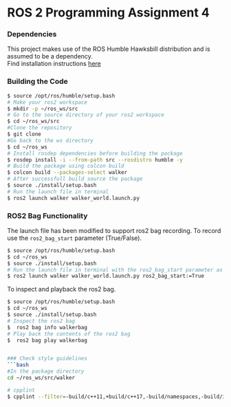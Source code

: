 # ROS 2 Programming Assignment 4

### Dependencies
This project makes use of the ROS Humble Hawksbill distribution and is assumed to be a dependency. <br>
Find installation instructions [here](https://docs.ros.org/en/humble/Installation.html)

### Building the Code

```bash
$ source /opt/ros/humble/setup.bash
# Make your ros2 workspace
$ mkdir -p ~/ros_ws/src
# Go to the source directory of your ros2 workspace
$ cd ~/ros_ws/src
#Clone the repository
$ git clone 
#Go back to the ws directory
$ cd ~/ros_ws
# Install rosdep dependencies before building the package
$ rosdep install -i --from-path src --rosdistro humble -y
# Build the package using colcon build
$ colcon build --packages-select walker
# After successfull build source the package
$ source ./install/setup.bash
# Run the launch file in terminal
$ ros2 launch walker walker_world.launch.py
```


### ROS2 Bag Functionality
The launch file has been modified to support ros2 bag recording. To record use the `ros2_bag_start` parameter (True/False).

```bash
$ source /opt/ros/humble/setup.bash
$ cd ~/ros_ws
$ source ./install/setup.bash
# Run the launch file in terminal with the ros2_bag_start parameter as true
$ ros2 launch walker walker_world.launch.py ros2_bag_start:=True
```

To inspect and playback the ros2 bag.
```bash
$ source /opt/ros/humble/setup.bash
$ cd ~/ros_ws
$ source ./install/setup.bash
# Inspect the ros2 bag
$  ros2 bag info walkerbag
# Play back the contents of the ros2 bag
$  ros2 bag play walkerbag


### Check style guidelines
```bash
#In the package directory
cd ~/ros_ws/src/walker

# cpplint
$ cpplint --filter=-build/c++11,+build/c++17,-build/namespaces,-build/include_order  src/*.cpp >  results/cpplint.txt
```